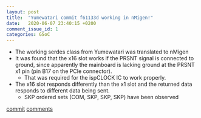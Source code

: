```yaml
---
layout: post
title:  "Yumewatari commit f61133d working in nMigen!"
date:   2020-06-07 23:40:15 +0200
comment_issue_id: 1
categories: GSoC
---
```

- The working serdes class from Yumewatari was translated to nMigen
- It was found that the x16 slot works if the PRSNT signal is connected to ground, since apparently the mainboard is lacking ground at the PRSNT x1 pin (pin B17 on the PCIe connector).
	- That was required for the ispCLOCK IC to work properly.
- The x16 slot responds differently than the x1 slot and the returned data responds to different data being sent.
	- SKP ordered sets (COM, SKP, SKP, SKP) have been observed

[commit](https://github.com/ECP5-PCIe/ECP5-PCIe/commit/8c670e251d7bc558948ca38dfb3db274dd5d2c80)
[comments][comments]

[git]: https://github.com/ECP5-PCIe/ECP5-PCIe
[Comments]: https://github.com/ECP5-PCIe/ECP5-PCIe.github.io/issues/8
